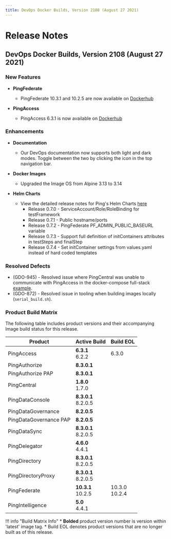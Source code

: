 ```yaml
---
title: DevOps Docker Builds, Version 2108 (August 27 2021)
---
```

# Release Notes

## DevOps Docker Builds, Version 2108 (August 27 2021)

### New Features

- **PingFederate**
    - PingFederate 10.3.1 and 10.2.5 are now available on [Dockerhub](https://hub.docker.com/r/pingidentity/pingfederate)

- **PingAccess**
    - PingAccess 6.3.1 is now available on [Dockerhub](https://hub.docker.com/r/pingidentity/pingaccess)

### Enhancements

- **Documentation**
    - Our DevOps documentation now supports both light and dark modes. Toggle between the two by clicking the icon in the top navigation bar.

- **Docker Images**
    - Upgraded the Image OS from Alpine 3.13 to 3.14

- **Helm Charts**
    - View the detailed release notes for Ping's Helm Charts [here](https://helm.pingidentity.com/release-notes)
        - Release 0.7.0 - ServiceAccount/Role/RoleBinding for testFramework
        - Release 0.7.1 - Public hostname/ports
        - Release 0.7.2 - PingFederate PF_ADMIN_PUBLIC_BASEURL variable
        - Release 0.7.3 - Support full definition of initContainers attributes in testSteps and finalStep
        - Release 0.7.4 - Set initContainer settings from values.yaml instead of hard coded templates

### Resolved Defects

- (GDO-945) - Resolved issue where PingCentral was unable to communicate with PingAccess in the docker-compose full-stack [example](https://github.com/pingidentity/pingidentity-devops-getting-started/tree/master/11-docker-compose/03-full-stack).
- (GDO-872) - Resolved issue in tooling when building images locally (`serial_build.sh`).

### Product Build Matrix

The following table includes product versions and their accompanying Image build status for this release.

| Product | Active Build | Build EOL |
|------|------|------|
| PingAccess | <b>6.3.1</b><br/>6.2.2 | 6.3.0 |
| PingAuthorize | <b>8.3.0.1</b> |  |
| PingAuthorize PAP | <b>8.3.0.1</b> |  |
| PingCentral | <b>1.8.0</b><br/>1.7.0 |  |
| PingDataConsole | <b>8.3.0.1</b><br/>8.2.0.5 | |
| PingDataGovernance | <b>8.2.0.5</b> |  |
| PingDataGovernance PAP | <b>8.2.0.5</b> |  |
| PingDataSync | <b>8.3.0.1</b><br/>8.2.0.5 | |
| PingDelegator | <b>4.6.0</b><br/>4.4.1 |   |
| PingDirectory |  <b>8.3.0.1</b><br/>8.2.0.5 | |
| PingDirectoryProxy |  <b>8.3.0.1</b><br/>8.2.0.5 | |
| PingFederate | <b>10.3.1</b><br/>10.2.5  | 10.3.0<br/>10.2.4 |
| PingIntelligence | <b>5.0</b><br/>4.4.1 |  |

!!! info "Build Matrix Info"
    * <b>Bolded</b> product version number is version within 'latest' image tag.
    * Build EOL denotes product versions that are no longer built as of this release.
